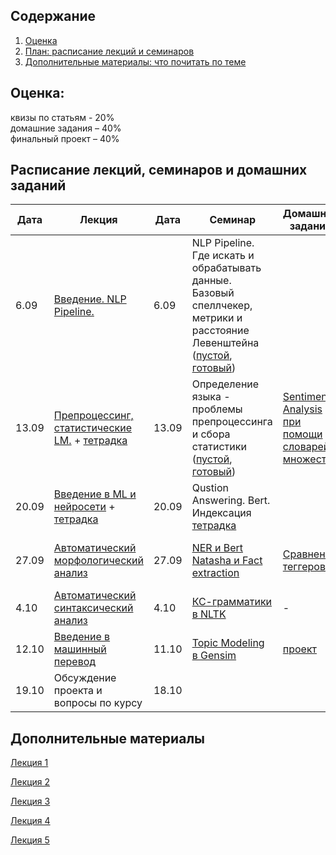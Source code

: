 ## Содержание
1. [Оценка](#score)
2. [План: расписание лекций и семинаров](#sched)
3. [Дополнительные материалы: что почитать по теме](#add)

## Оценка:<br><a name="score"/>
квизы по статьям - 20%<br>
домашние задания – 40% <br>
финальный проект – 40%<br>

## Расписание лекций, семинаров и домашних заданий<a name="sched"/>
|Дата|Лекция|Дата|Семинар|Домашнее задание|Ридинг|Дедлайн|
|-|-|-|-|-|-|-|
|6.09|[Введение. NLP Pipeline.](Slides/1-intro.pdf)|6.09| NLP Pipeline. Где искать и обрабатывать данные. Базовый спеллчекер, метрики и расстояние Левенштейна ([пустой](https://colab.research.google.com/drive/1w02iQpc18eQcToG1vKJoheVdblGBqFqk#scrollTo=_PF9wrJlermY), [готовый](https://colab.research.google.com/drive/1BqXRwoi_qJnmVYUgTsfa1SKHDat5xROk#scrollTo=Dh0CDmMmiScF))||[Word Embeddings](https://ruder.io/word-embeddings-1/)|ридинг - к 20.09|
|13.09|[Препроцессинг, статистические LM.](Slides/2-lm.pdf) + [тетрадка](Slides/3_intro.ipynb)|13.09|Определение языка - проблемы препроцессинга и сбора статистики ([пустой](https://colab.research.google.com/drive/1ZhgrUDmURteycdlJwGWxpg-qYfcQGZQy?usp=sharing), [готовый](https://colab.research.google.com/drive/1QvkS3ORCgihdJY_VIcZ7XAHFit4LfBaS?usp=sharing))|[Sentiment Analysis при помощи словарей и множеств](https://github.com/named-entity/hse-nlp/blob/master/3rd_year/Hometask_1.ipynb)|-|дз к 27.09|
|20.09|[Введение в ML и нейросети](Slides/3-ml.pdf) + [тетрадка](Slides/ml-intro.ipynb)|20.09|Qustion Answering. Bert. Индексация [тетрадка](https://colab.research.google.com/drive/1t0oTNG9DaU38YyJq8XkgL_zxRrfOGE6N#scrollTo=PHynWuuXrmqp)|||ридинг - к семинару;|
|27.09|[Автоматический морфологический анализ](Slides/4-pos-tagging.pdf)|27.09| [NER и Bert](https://colab.research.google.com/drive/1gE3RoCv_oUhIvyk3J7iMlh6sBTMu4BlL?usp=sharing) [Natasha и Fact extraction](https://drive.google.com/file/d/1uviAj5vGi2JDMNMzxOM37_XTZN3VZSPo/view?usp=sharing)|[Сравнение теггеров](Hometask_2.md)|[Соревнование Dialogue для морфологических парсеров](http://www.dialog-21.ru/media/1674/49.pdf)| дз - 11.10|
|4.10|[Автоматический синтаксический анализ](Slides/5-parsing.pdf)|4.10|[КС-грамматики в NLTK](https://colab.research.google.com/drive/1F0osRvkyPAgSmzJIkccSuEXj7Q54sfSW?usp=sharing)|-|-| - |
|12.10|[Введение в машинный перевод](Slides/mt.pdf)|11.10|[Topic Modeling в Gensim](https://colab.research.google.com/drive/1Kr_c5bGGEZgP88sGF7b8fNDGjvdbEbYs#scrollTo=GBmqT7oLD9YP)|[проект](https://docs.google.com/document/d/1coB7WmQvsgtRyUK4-iKw4Ta6ZoWcWspJfxDSazLWWwo/edit?usp=sharing)|-||
|19.10|Обсуждение проекта и вопросы по курсу|18.10|[]()||||

## Дополнительные материалы<a name="add"/>
[Лекция 1](Notes/1-intro.md)

[Лекция 2](Notes/2-lm.md)

[Лекция 3](Notes/3-ml.md)

[Лекция 4](Notes/4-pos.md)

[Лекция 5](Notes/5-parsing.md)
